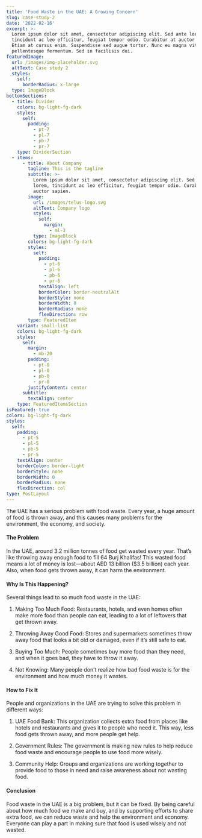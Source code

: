 ```yaml
---
title: 'Food Waste in the UAE: A Growing Concern'
slug: case-study-2
date: '2022-02-16'
excerpt: >-
  Lorem ipsum dolor sit amet, consectetur adipiscing elit. Sed ante lorem,
  tincidunt ac leo efficitur, feugiat tempor odio. Curabitur at auctor sapien.
  Etiam at cursus enim. Suspendisse sed augue tortor. Nunc eu magna vitae lorem
  pellentesque fermentum. Sed in facilisis dui.
featuredImage:
  url: /images/img-placeholder.svg
  altText: Case study 2
  styles:
    self:
      borderRadius: x-large
  type: ImageBlock
bottomSections:
  - title: Divider
    colors: bg-light-fg-dark
    styles:
      self:
        padding:
          - pt-7
          - pl-7
          - pb-7
          - pr-7
    type: DividerSection
  - items:
      - title: About Company
        tagline: This is the tagline
        subtitle: >-
          Lorem ipsum dolor sit amet, consectetur adipiscing elit. Sed ante
          lorem, tincidunt ac leo efficitur, feugiat tempor odio. Curabitur at
          auctor sapien.
        image:
          url: /images/telus-logo.svg
          altText: Company logo
          styles:
            self:
              margin:
                - ml-3
          type: ImageBlock
        colors: bg-light-fg-dark
        styles:
          self:
            padding:
              - pt-6
              - pl-6
              - pb-6
              - pr-6
            textAlign: left
            borderColor: border-neutralAlt
            borderStyle: none
            borderWidth: 0
            borderRadius: none
            flexDirection: row
        type: FeaturedItem
    variant: small-list
    colors: bg-light-fg-dark
    styles:
      self:
        margin:
          - mb-20
        padding:
          - pt-0
          - pl-0
          - pb-0
          - pr-0
        justifyContent: center
      subtitle:
        textAlign: center
    type: FeaturedItemsSection
isFeatured: true
colors: bg-light-fg-dark
styles:
  self:
    padding:
      - pt-5
      - pl-5
      - pb-5
      - pr-5
    textAlign: center
    borderColor: border-light
    borderStyle: none
    borderWidth: 0
    borderRadius: none
    flexDirection: col
type: PostLayout
---
```

The UAE has a serious problem with food waste. Every year, a huge amount of food is thrown away, and this causes many problems for the environment, the economy, and society.

#### The Problem

In the UAE, around 3.2 million tonnes of food get wasted every year. That’s like throwing away enough food to fill 64 Burj Khalifas! This wasted food means a lot of money is lost—about AED 13 billion ($3.5 billion) each year. Also, when food gets thrown away, it can harm the environment.

#### Why Is This Happening?

Several things lead to so much food waste in the UAE:

1.  Making Too Much Food: Restaurants, hotels, and even homes often make more food than people can eat, leading to a lot of leftovers that get thrown away.

2.  Throwing Away Good Food: Stores and supermarkets sometimes throw away food that looks a bit old or damaged, even if it’s still safe to eat.

3.  Buying Too Much: People sometimes buy more food than they need, and when it goes bad, they have to throw it away.

4.  Not Knowing: Many people don’t realize how bad food waste is for the environment and how much money it wastes.

#### How to Fix It

People and organizations in the UAE are trying to solve this problem in different ways:

1.  UAE Food Bank: This organization collects extra food from places like hotels and restaurants and gives it to people who need it. This way, less food gets thrown away, and more people get help.

2.  Government Rules: The government is making new rules to help reduce food waste and encourage people to use food more wisely.

3.  Community Help: Groups and organizations are working together to provide food to those in need and raise awareness about not wasting food.

#### Conclusion

Food waste in the UAE is a big problem, but it can be fixed. By being careful about how much food we make and buy, and by supporting efforts to share extra food, we can reduce waste and help the environment and economy. Everyone can play a part in making sure that food is used wisely and not wasted.



